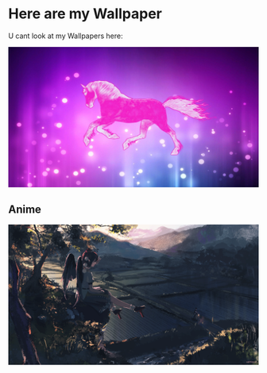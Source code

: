 # Here are my Wallpaper 
U cant look at my Wallpapers here:

![2902820-1933823862.jpg](https://raw.githubusercontent.com/T4tze/Wallpaper-Vault/main/Wallpaper/2902820-1933823862.jpg)

## Anime

![some-chineese-angel-idk.png](https://raw.githubusercontent.com/T4tze/Wallpaper-Vault/main/Wallpaper/Anime/some-chineese-angel-idk.png)

